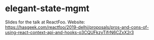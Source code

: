 # elegant-state-mgmt
Slides for the talk at ReactFoo. Website: https://hasgeek.com/reactfoo/2019-delhi/proposals/pros-and-cons-of-using-react-context-api-and-hooks-o3CQUFkzyTifrN6CZxX2r3
